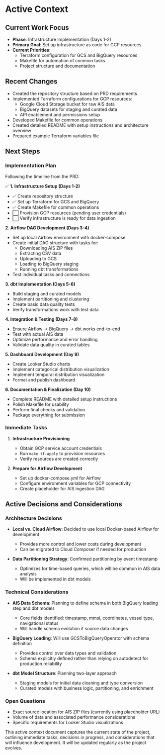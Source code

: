 # Active Context

## Current Work Focus
- **Phase**: Infrastructure Implementation (Days 1-2)
- **Primary Goal**: Set up infrastructure as code for GCP resources
- **Current Priorities**:
  - Terraform configuration for GCS and BigQuery resources
  - Makefile for automation of common tasks
  - Project structure and documentation

## Recent Changes
- Created the repository structure based on PRD requirements
- Implemented Terraform configurations for GCP resources:
  - Google Cloud Storage bucket for raw AIS data
  - BigQuery datasets for staging and curated data
  - API enablement and permissions setup
- Developed Makefile for common operations
- Created detailed README with setup instructions and architecture overview
- Prepared example Terraform variables file

## Next Steps

### Implementation Plan
Following the timeline from the PRD:

✅ **1. Infrastructure Setup (Days 1-2)**
   - ✅ Create repository structure
   - ✅ Set up Terraform for GCS and BigQuery
   - ✅ Create Makefile for common operations
   - ⬜ Provision GCP resources (pending user credentials)
   - ⬜ Verify infrastructure is ready for data ingestion

**2. Airflow DAG Development (Days 3-4)**
   - Set up local Airflow environment with docker-compose
   - Create initial DAG structure with tasks for:
     - Downloading AIS ZIP files
     - Extracting CSV data
     - Uploading to GCS
     - Loading to BigQuery staging
     - Running dbt transformations
   - Test individual tasks and connections

**3. dbt Implementation (Days 5-6)**
   - Build staging and curated models
   - Implement partitioning and clustering
   - Create basic data quality tests
   - Verify transformations work with test data

**4. Integration & Testing (Days 7-8)**
   - Ensure Airflow → BigQuery → dbt works end-to-end
   - Test with actual AIS data
   - Optimize performance and error handling
   - Validate data quality in curated tables

**5. Dashboard Development (Day 9)**
   - Create Looker Studio charts
   - Implement categorical distribution visualization
   - Implement temporal distribution visualization
   - Format and publish dashboard

**6. Documentation & Finalization (Day 10)**
   - Complete README with detailed setup instructions
   - Polish Makefile for usability
   - Perform final checks and validation
   - Package everything for submission

### Immediate Tasks
1. **Infrastructure Provisioning**
   - Obtain GCP service account credentials
   - Run `make tf-apply` to provision resources
   - Verify resources are created correctly

2. **Prepare for Airflow Development**
   - Set up docker-compose.yml for Airflow
   - Configure environment variables for GCP connectivity
   - Create placeholder for AIS ingestion DAG

## Active Decisions and Considerations

### Architecture Decisions
- **Local vs. Cloud Airflow**: Decided to use local Docker-based Airflow for development
  - Provides more control and lower costs during development
  - Can be migrated to Cloud Composer if needed for production

- **Data Partitioning Strategy**: Confirmed partitioning by event timestamp
  - Optimizes for time-based queries, which will be common in AIS data analysis
  - Will be implemented in dbt models

### Technical Considerations
- **AIS Data Schema**: Planning to define schema in both BigQuery loading step and dbt models
  - Core fields identified: timestamp, mmsi, coordinates, vessel type, navigational status
  - Will handle schema evolution if source data changes

- **BigQuery Loading**: Will use GCSToBigQueryOperator with schema definition
  - Provides control over data types and validation
  - Schema explicitly defined rather than relying on autodetect for production reliability

- **dbt Model Structure**: Planning two-layer approach
  - Staging models for initial data cleaning and type conversion
  - Curated models with business logic, partitioning, and enrichment

### Open Questions
- Exact source location for AIS ZIP files (currently using placeholder URL)
- Volume of data and associated performance considerations
- Specific requirements for Looker Studio visualizations

This active context document captures the current state of the project, outlining immediate tasks, decisions in progress, and considerations that will influence development. It will be updated regularly as the project evolves.
